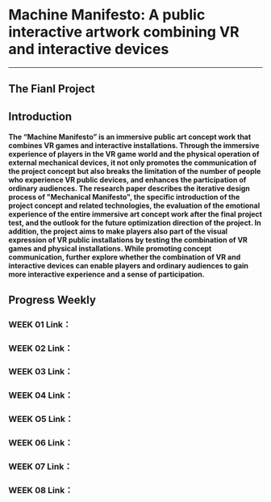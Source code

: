 # Machine Manifesto: A public interactive artwork combining VR and interactive devices
____________
## The Fianl Project

## Introduction

#### The “Machine Manifesto” is an immersive public art concept work that combines VR games and interactive installations. Through the immersive experience of players in the VR game world and the physical operation of external mechanical devices, it not only promotes the communication of the project concept but also breaks the limitation of the number of people who experience VR public devices, and enhances the participation of ordinary audiences. The research paper describes the iterative design process of "Mechanical Manifesto", the specific introduction of the project concept and related technologies, the evaluation of the emotional experience of the entire immersive art concept work after the final project test, and the outlook for the future optimization direction of the project. In addition, the project aims to make players also part of the visual expression of VR public installations by testing the combination of VR games and physical installations. While promoting concept communication, further explore whether the combination of VR and interactive devices can enable players and ordinary audiences to gain more interactive experience and a sense of participation.

## Progress Weekly

### WEEK 01 Link：

### WEEK 02 Link：

### WEEK 03 Link：

### WEEK 04 Link：

### WEEK O5 Link：

### WEEK 06 Link：

### WEEK 07 Link：

### WEEK 08 Link：
